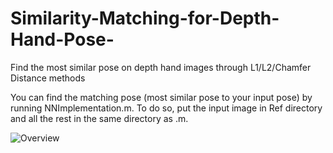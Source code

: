 # Similarity-Matching-for-Depth-Hand-Pose-
Find the most similar pose on depth hand images through L1/L2/Chamfer Distance methods

You can find the matching pose (most similar pose to your input pose) by running NNImplementation.m. To do so, put the input image in Ref directory and all the rest in the same directory as .m. 

![Overview](https://user-images.githubusercontent.com/50027513/130834608-3ef9b4b2-408d-4af6-8e05-2ce99f3f3f45.png)
